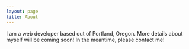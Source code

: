 ```yaml
---
layout: page
title: About
---
```


I am a web developer based out of Portland, Oregon. More details about myself will be coming soon! In the meantime, please contact me!